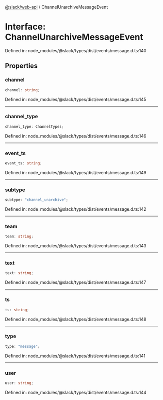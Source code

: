 [@slack/web-api](../index.md) / ChannelUnarchiveMessageEvent

# Interface: ChannelUnarchiveMessageEvent

Defined in: node\_modules/@slack/types/dist/events/message.d.ts:140

## Properties

### channel

```ts
channel: string;
```

Defined in: node\_modules/@slack/types/dist/events/message.d.ts:145

***

### channel\_type

```ts
channel_type: ChannelTypes;
```

Defined in: node\_modules/@slack/types/dist/events/message.d.ts:146

***

### event\_ts

```ts
event_ts: string;
```

Defined in: node\_modules/@slack/types/dist/events/message.d.ts:149

***

### subtype

```ts
subtype: "channel_unarchive";
```

Defined in: node\_modules/@slack/types/dist/events/message.d.ts:142

***

### team

```ts
team: string;
```

Defined in: node\_modules/@slack/types/dist/events/message.d.ts:143

***

### text

```ts
text: string;
```

Defined in: node\_modules/@slack/types/dist/events/message.d.ts:147

***

### ts

```ts
ts: string;
```

Defined in: node\_modules/@slack/types/dist/events/message.d.ts:148

***

### type

```ts
type: "message";
```

Defined in: node\_modules/@slack/types/dist/events/message.d.ts:141

***

### user

```ts
user: string;
```

Defined in: node\_modules/@slack/types/dist/events/message.d.ts:144
